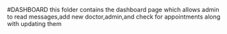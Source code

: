 #DASHBOARD
this folder contains the dashboard page which allows admin to read messages,add new doctor,admin,and check for appointments along with updating them

